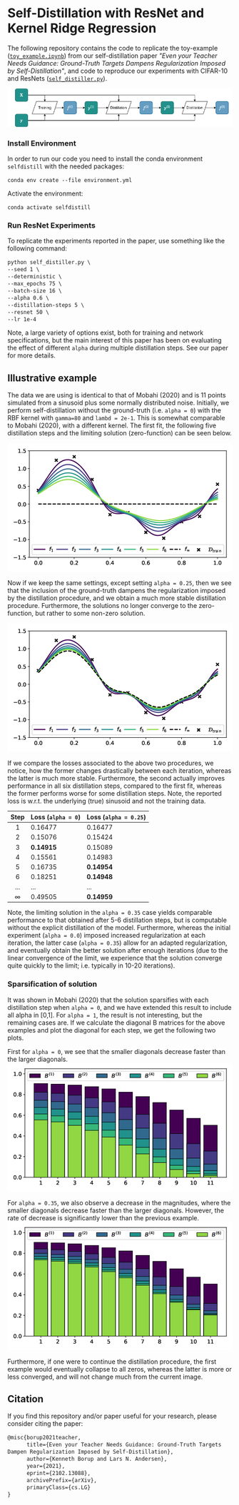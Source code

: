 # Self-Distillation with ResNet and Kernel Ridge Regression
The following repository contains the code to replicate the toy-example ([`toy_example.ipynb`](toy_example.ipynb)) from our self-distillation paper _"Even your Teacher Needs Guidance: Ground-Truth Targets Dampens Regularization Imposed by Self-Distillation"_, and code to reproduce our experiments with CIFAR-10 and ResNets ([`self_distiller.py`](self_distiller.py)).

![](figures/self_distill.png)

### Install Environment
In order to run our code you need to install the conda environment `selfdistill` with the needed packages:
```{bash}
conda env create --file environment.yml
```
Activate the environment:
```{bash}
conda activate selfdistill
```

### Run ResNet Experiments
To replicate the experiments reported in the paper, use something like the following command:
```{bash}
python self_distiller.py \
--seed 1 \
--deterministic \
--max_epochs 75 \
--batch-size 16 \
--alpha 0.6 \
--distillation-steps 5 \
--resnet 50 \
--lr 1e-4
```
Note, a large variety of options exist, both for training and network specifications, but the main interest of this paper has been on evaluating the effect of different `alpha` during multiple distillation steps. See our paper for more details.

## Illustrative example
The data we are using is identical to that of Mobahi (2020) and is 11 points simulated from a sinusoid plus some normally distributed noise. Initially, we perform self-distillation without the ground-truth (i.e. `alpha = 0`) with the RBF kernel with `gamma=80` and `lambd = 2e-1`. This is somewhat comparable to Mobahi (2020), with a different kernel. The first fit, the following five distillation steps and the limiting solution (zero-function) can be seen below.

![](figures/distill_no_GT.png)

Now if we keep the same settings, except setting `alpha = 0.25`, then we see that the inclusion of the ground-truth dampens the regularization imposed by the distillation procedure, and we obtain a much more stable distillation procedure. Furthermore, the solutions no longer converge to the zero-function, but rather to some non-zero solution.

![](figures/distill_GT.png)

If we compare the losses associated to the above two procedures, we notice, how the former changes drastically between each iteration, whereas the latter is much more stable. Furthermore, the second actually improves performance in all six distillation steps, compared to the first fit, whereas the former performs worse for some distillation steps. Note, the reported loss is w.r.t. the underlying (true) sinusoid and not the training data.

Step  | Loss (`alpha = 0`) | Loss (`alpha = 0.25`)
:---: | :---               | :---
1	    | 0.16477            | 0.16477
2	    | 0.15076            | 0.15424
3  	  | **0.14915**        | 0.15089
4	    | 0.15561            | 0.14983
5	    | 0.16735            | **0.14954**
6	    | 0.18251            | **0.14948**
...   | ...                | ...
∞     | 0.49505            | **0.14959**

Note, the limiting solution in the `alpha = 0.35` case yields comparable performance to that obtained after 5-6 distillation steps, but is computable without the explicit distillation of the model. Furthermore, whereas the initial experiment (`alpha = 0.0`) imposed increased regularization at each iteration, the latter case (`alpha = 0.35`) allow for an adapted regularization, and eventually obtain the better solution after enough iterations (due to the linear convergence of the limit, we experience that the solution converge quite quickly to the limit; i.e. typically in 10-20 iterations).

### Sparsification of solution
It was shown in Mobahi (2020) that the solution sparsifies with each distillation step when `alpha = 0`, and we have extended this result to include all alpha in [0,1]. For `alpha = 1`, the result is not interesting, but the remaining cases are. If we calculate the diagonal B matrices for the above examples and plot the diagonal for each step, we get the following two plots.

First for `alpha = 0`, we see that the smaller diagonals decrease faster than the larger diagonals.
![](figures/B_no_GT.png)

For `alpha = 0.35`, we also observe a decrease in the magnitudes, where the smaller diagonals decrease faster than the larger diagonals. However, the rate of decrease is significantly lower than the previous example.
![](figures/B_GT.png)

Furthermore, if one were to continue the distillation procedure, the first example would eventually collapse to all zeros, whereas the latter is more or less converged, and will not change much from the current image.

## Citation
If you find this repository and/or paper useful for your research, please consider citing the paper:
```{bibtex}
@misc{borup2021teacher,
      title={Even your Teacher Needs Guidance: Ground-Truth Targets Dampen Regularization Imposed by Self-Distillation}, 
      author={Kenneth Borup and Lars N. Andersen},
      year={2021},
      eprint={2102.13088},
      archivePrefix={arXiv},
      primaryClass={cs.LG}
}
```
